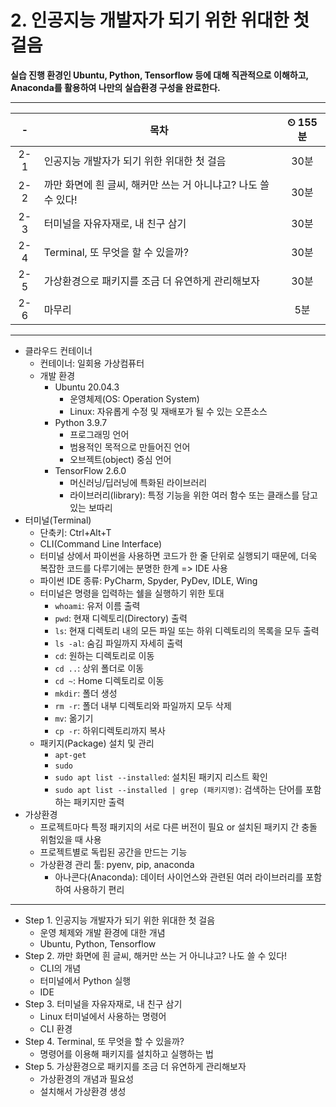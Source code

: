 # 2. 인공지능 개발자가 되기 위한 위대한 첫 걸음

**실습 진행 환경인 Ubuntu, Python, Tensorflow 등에 대해 직관적으로 이해하고, Anaconda를 활용하여 나만의 실습환경 구성을 완료한다.**

---

|-|목차|⏲ 155분|
|:---:|---|:---:|
|2-1| 인공지능 개발자가 되기 위한 위대한 첫 걸음 | 30분|
|2-2| 까만 화면에 흰 글씨, 해커만 쓰는 거 아니냐고? 나도 쓸 수 있다! | 30분|
|2-3| 터미널을 자유자재로, 내 친구 삼기 | 30분|
|2-4| Terminal, 또 무엇을 할 수 있을까? | 30분|
|2-5| 가상환경으로 패키지를 조금 더 유연하게 관리해보자 | 30분|
|2-6| 마무리 | 5분|

---

- 클라우드 컨테이너
  - 컨테이너: 일회용 가상컴퓨터
  - 개발 환경
    - Ubuntu 20.04.3
      - 운영체제(OS: Operation System)
      - Linux: 자유롭게 수정 및 재배포가 될 수 있는 오픈소스
    - Python 3.9.7
      - 프로그래밍 언어
      - 범용적인 목적으로 만들어진 언어
      - 오브젝트(object) 중심 언어
    - TensorFlow 2.6.0
      - 머신러닝/딥러닝에 특화된 라이브러리
      - 라이브러리(library): 특정 기능을 위한 여러 함수 또는 클래스를 담고 있는 보따리
- 터미널(Terminal)
  - 단축키: Ctrl+Alt+T
  - CLI(Command Line Interface)
  - 터미널 상에서 파이썬을 사용하면 코드가 한 줄 단위로 실행되기 때문에, 더욱 복잡한 코드를 다루기에는 분명한 한계 => IDE 사용
  - 파이썬 IDE 종류: PyCharm, Spyder, PyDev, IDLE, Wing
  - 터미널은 명령을 입력하는 쉘을 실행하기 위한 토대
    - `whoami`: 유저 이름 출력
    - `pwd`: 현재 디렉토리(Directory) 출력
    - `ls`: 현재 디렉토리 내의 모든 파일 또는 하위 디렉토리의 목록을 모두 출력
    - `ls -al`: 숨김 파일까지 자세히 출력
    - `cd`: 원하는 디렉토리로 이동
    - `cd ..`: 상위 폴더로 이동
    - `cd ~`: Home 디렉토리로 이동
    - `mkdir`: 폴더 생성
    - `rm -r`: 폴더 내부 디렉토리와 파일까지 모두 삭제
    - `mv`: 옮기기
    - `cp -r`: 하위디렉토리까지 복사
  - 패키지(Package) 설치 및 관리
    - `apt-get`
    - `sudo`
    - `sudo apt list --installed`: 설치된 패키지 리스트 확인
    - `sudo apt list --installed | grep (패키지명)`: 검색하는 단어를 포함하는 패키지만 출력
- 가상환경
  - 프로젝트마다 특정 패키지의 서로 다른 버전이 필요 or 설치된 패키지 간 충돌 위험있을 때 사용
  - 프로젝트별로 독립된 공간을 만드는 기능
  - 가상환경 관리 툴: pyenv, pip, anaconda
    - 아나콘다(Anaconda): 데이터 사이언스와 관련된 여러 라이브러리를 포함하여 사용하기 편리

---

- Step 1. 인공지능 개발자가 되기 위한 위대한 첫 걸음
  - 운영 체제와 개발 환경에 대한 개념
  - Ubuntu, Python, Tensorflow
- Step 2. 까만 화면에 흰 글씨, 해커만 쓰는 거 아니냐고? 나도 쓸 수 있다!
  - CLI의 개념
  - 터미널에서 Python 실행
  - IDE
- Step 3. 터미널을 자유자재로, 내 친구 삼기
  - Linux 터미널에서 사용하는 명령어
  - CLI 환경
- Step 4. Terminal, 또 무엇을 할 수 있을까?
  - 명령어를 이용해 패키지를 설치하고 실행하는 법
- Step 5. 가상환경으로 패키지를 조금 더 유연하게 관리해보자
  - 가상환경의 개념과 필요성
  - 설치해서 가상환경 생성
